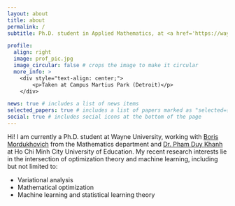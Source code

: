 ```yaml
---
layout: about
title: about
permalink: /
subtitle: Ph.D. student in Applied Mathematics, at <a href='https://wayne.edu/'>Wayne State University</a>

profile:
  align: right
  image: prof_pic.jpg
  image_circular: false # crops the image to make it circular
  more_info: >
    <div style="text-align: center;">
        <p>Taken at Campus Martius Park (Detroit)</p>
    </div>

news: true # includes a list of news items
selected_papers: true # includes a list of papers marked as "selected={true}"
social: true # includes social icons at the bottom of the page
---
```



Hi! I am currently a Ph.D. student at Wayne University, working with <a href='https://borismordukhovich.com/'>Boris Mordukhovich</a> from the Mathematics department and <a href='https://sites.google.com/site/khanhpd182/'>Dr. Pham Duy Khanh</a> at Ho Chi Minh City University of Education. My recent research interests lie in the intersection of optimization theory and machine learning, including but not limited to:

<ul>
    <li>Variational analysis</li>
    <li>Mathematical optimization</li>
    <li>Machine learning and statistical learning theory </li>
  </ul> 
